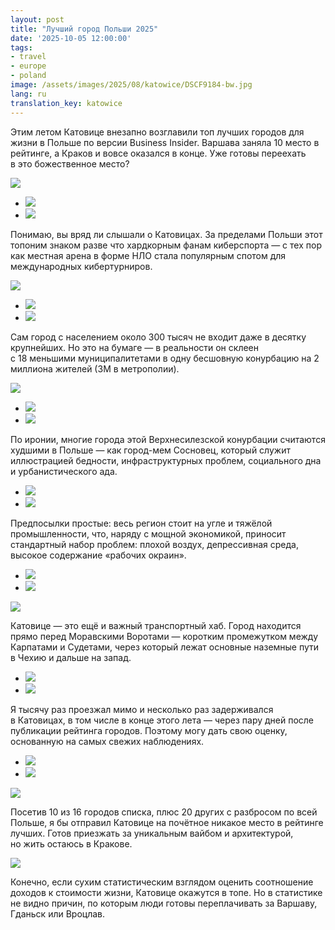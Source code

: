 ```yaml
---
layout: post
title: "Лучший город Польши 2025"
date: '2025-10-05 12:00:00'
tags:
- travel
- europe
- poland
image: /assets/images/2025/08/katowice/DSCF9184-bw.jpg
lang: ru
translation_key: katowice
---
```


Этим летом Катовице внезапно возглавили топ лучших городов для жизни в Польше по версии Business Insider. Варшава заняла 10 место в рейтинге, а Краков и вовсе оказался в конце. Уже готовы переехать в это божественное место?

![](/assets/images/2025/08/katowice/DSCF9180-bw.jpg)
- ![](/assets/images/2025/08/katowice/DSCF9131-bw.jpg)
- ![](/assets/images/2025/08/katowice/DSCF9148-bw.jpg)

Понимаю, вы вряд ли слышали о Катовицах. За пределами Польши этот топоним знаком разве что хардкорным фанам киберспорта — с тех пор как местная арена в форме НЛО стала популярным спотом для международных кибертурниров.

![](/assets/images/2025/08/katowice/DSCF9184-bw.jpg)
- ![](/assets/images/2025/08/katowice/DSCF9054-bw.jpg)
- ![](/assets/images/2025/08/katowice/DSCF9123-bw.jpg)

Сам город с населением около 300 тысяч не входит даже в десятку крупнейших. Но это на бумаге — в реальности он склеен с 18 меньшими муниципалитетами в одну бесшовную конурбацию на 2 миллиона жителей (3М в метрополии).

![](/assets/images/2025/08/katowice/DSCF9039.jpg)
- ![](/assets/images/2025/08/katowice/DSCF9060.jpg)
- ![](/assets/images/2025/08/katowice/DSCF9774.jpg)

По иронии, многие города этой Верхнесилезской конурбации считаются худшими в Польше — как город-мем Сосновец, который служит иллюстрацией бедности, инфраструктурных проблем, социального дна и урбанистического ада.

- ![](/assets/images/2025/08/katowice/DSCF9107-bw.jpg)
- ![](/assets/images/2025/08/katowice/DSCF9118-bw.jpg)

Предпосылки простые: весь регион стоит на угле и тяжёлой промышленности, что, наряду с мощной экономикой, приносит стандартный набор проблем: плохой воздух, депрессивная среда, высокое содержание «рабочих окраин».

- ![](/assets/images/2025/08/katowice/DSCF9046.jpg)
- ![](/assets/images/2025/08/katowice/DSCF9192.jpg)

![](/assets/images/2025/08/katowice/DSCF9076.jpg)

Катовице — это ещё и важный транспортный хаб. Город находится прямо перед Моравскими Воротами — коротким промежутком между Карпатами и Судетами, через который лежат основные наземные пути в Чехию и дальше на запад.

- ![](/assets/images/2025/08/katowice/DSCF9767.jpg)
- ![](/assets/images/2025/08/katowice/DSCF9088-bw.jpg)

Я тысячу раз проезжал мимо и несколько раз задерживался в Катовицах, в том числе в конце этого лета — через пару дней после публикации рейтинга городов. Поэтому могу дать свою оценку, основанную на самых свежих наблюдениях.

- ![](/assets/images/2025/08/katowice/DSCF9215.jpg)
- ![](/assets/images/2025/08/katowice/DSCF9198.jpg)

![](/assets/images/2025/08/katowice/DSCF9094.jpg)

Посетив 10 из 16 городов списка, плюс 20 других с разбросом по всей Польше, я бы отправил Катовице на почётное никакое место в рейтинге лучших. Готов приезжать за уникальным вайбом и архитектурой, но жить остаюсь в Кракове.

![](/assets/images/2025/08/katowice/DSCF9203.jpg)

Конечно, если сухим статистическим взглядом оценить соотношение доходов к стоимости жизни, Катовице окажутся в топе. Но в статистике не видно причин, по которым люди готовы переплачивать за Варшаву, Гданьск или Вроцлав.